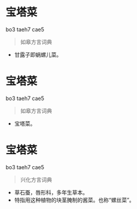 # 宝塔菜
bo3 taeh7 cae5
> 如皋方言词典
- 甘露子即蜗螺儿菜。

# 宝塔菜
bo3 taeh7 cae5
> 如皋方言词典
- 宝塔菜。

# 宝塔菜
bo3 taeh7 cae5
> 兴化方言词典
- 草石蚕，唇形科，多年生草本。
- 特指用这种植物的块茎腌制的酱菜。也称“螺丝菜”。
